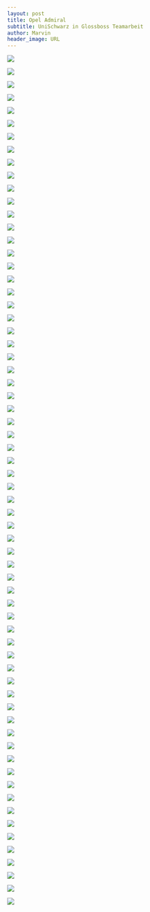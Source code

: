 ```yaml
---
layout: post
title: Opel Admiral
subtitle: UniSchwarz in Glossboss Teamarbeit
author: Marvin
header_image: URL
---
```

![](https://glossbossimages.s3.eu-central-1.amazonaws.com/marvin/opel_admiral/DSC00695.jpg)


![](https://glossbossimages.s3.eu-central-1.amazonaws.com/marvin/opel_admiral/DSC00696.jpg)


![](https://glossbossimages.s3.eu-central-1.amazonaws.com/marvin/opel_admiral/DSC00697.jpg)


![](https://glossbossimages.s3.eu-central-1.amazonaws.com/marvin/opel_admiral/DSC00700.jpg)


![](https://glossbossimages.s3.eu-central-1.amazonaws.com/marvin/opel_admiral/DSC00702.jpg)


![](https://glossbossimages.s3.eu-central-1.amazonaws.com/marvin/opel_admiral/DSC00706.jpg)


![](https://glossbossimages.s3.eu-central-1.amazonaws.com/marvin/opel_admiral/DSC00708.jpg)


![](https://glossbossimages.s3.eu-central-1.amazonaws.com/marvin/opel_admiral/DSC00711.jpg)


![](https://glossbossimages.s3.eu-central-1.amazonaws.com/marvin/opel_admiral/DSC00713.jpg)


![](https://glossbossimages.s3.eu-central-1.amazonaws.com/marvin/opel_admiral/DSC00716.jpg)


![](https://glossbossimages.s3.eu-central-1.amazonaws.com/marvin/opel_admiral/DSC00717.jpg)


![](https://glossbossimages.s3.eu-central-1.amazonaws.com/marvin/opel_admiral/DSC00718.jpg)


![](https://glossbossimages.s3.eu-central-1.amazonaws.com/marvin/opel_admiral/DSC00720.jpg)


![](https://glossbossimages.s3.eu-central-1.amazonaws.com/marvin/opel_admiral/DSC00722.jpg)


![](https://glossbossimages.s3.eu-central-1.amazonaws.com/marvin/opel_admiral/DSC00723.jpg)


![](https://glossbossimages.s3.eu-central-1.amazonaws.com/marvin/opel_admiral/DSC00724.jpg)


![](https://glossbossimages.s3.eu-central-1.amazonaws.com/marvin/opel_admiral/DSC00728.jpg)


![](https://glossbossimages.s3.eu-central-1.amazonaws.com/marvin/opel_admiral/DSC00737.jpg)


![](https://glossbossimages.s3.eu-central-1.amazonaws.com/marvin/opel_admiral/DSC00738.jpg)


![](https://glossbossimages.s3.eu-central-1.amazonaws.com/marvin/opel_admiral/DSC00742.jpg)


![](https://glossbossimages.s3.eu-central-1.amazonaws.com/marvin/opel_admiral/DSC00746.jpg)


![](https://glossbossimages.s3.eu-central-1.amazonaws.com/marvin/opel_admiral/DSC00752.jpg)


![](https://glossbossimages.s3.eu-central-1.amazonaws.com/marvin/opel_admiral/DSC00755.jpg)


![](https://glossbossimages.s3.eu-central-1.amazonaws.com/marvin/opel_admiral/DSC00758.jpg)


![](https://glossbossimages.s3.eu-central-1.amazonaws.com/marvin/opel_admiral/DSC00763.jpg)


![](https://glossbossimages.s3.eu-central-1.amazonaws.com/marvin/opel_admiral/DSC00767.jpg)


![](https://glossbossimages.s3.eu-central-1.amazonaws.com/marvin/opel_admiral/DSC00769.jpg)


![](https://glossbossimages.s3.eu-central-1.amazonaws.com/marvin/opel_admiral/DSC00771.jpg)


![](https://glossbossimages.s3.eu-central-1.amazonaws.com/marvin/opel_admiral/DSC00776.jpg)


![](https://glossbossimages.s3.eu-central-1.amazonaws.com/marvin/opel_admiral/DSC00783.jpg)


![](https://glossbossimages.s3.eu-central-1.amazonaws.com/marvin/opel_admiral/DSC00786.jpg)


![](https://glossbossimages.s3.eu-central-1.amazonaws.com/marvin/opel_admiral/DSC00793.jpg)


![](https://glossbossimages.s3.eu-central-1.amazonaws.com/marvin/opel_admiral/DSC00800.jpg)


![](https://glossbossimages.s3.eu-central-1.amazonaws.com/marvin/opel_admiral/DSC00801.jpg)


![](https://glossbossimages.s3.eu-central-1.amazonaws.com/marvin/opel_admiral/DSC00804.jpg)


![](https://glossbossimages.s3.eu-central-1.amazonaws.com/marvin/opel_admiral/DSC00805.jpg)


![](https://glossbossimages.s3.eu-central-1.amazonaws.com/marvin/opel_admiral/DSC00806.jpg)


![](https://glossbossimages.s3.eu-central-1.amazonaws.com/marvin/opel_admiral/DSC00815.jpg)


![](https://glossbossimages.s3.eu-central-1.amazonaws.com/marvin/opel_admiral/DSC00817.jpg)


![](https://glossbossimages.s3.eu-central-1.amazonaws.com/marvin/opel_admiral/DSC00819.jpg)


![](https://glossbossimages.s3.eu-central-1.amazonaws.com/marvin/opel_admiral/DSC00820.jpg)


![](https://glossbossimages.s3.eu-central-1.amazonaws.com/marvin/opel_admiral/DSC00825.jpg)


![](https://glossbossimages.s3.eu-central-1.amazonaws.com/marvin/opel_admiral/DSC00828.jpg)


![](https://glossbossimages.s3.eu-central-1.amazonaws.com/marvin/opel_admiral/DSC00831.jpg)


![](https://glossbossimages.s3.eu-central-1.amazonaws.com/marvin/opel_admiral/DSC00832.jpg)


![](https://glossbossimages.s3.eu-central-1.amazonaws.com/marvin/opel_admiral/DSC00834.jpg)


![](https://glossbossimages.s3.eu-central-1.amazonaws.com/marvin/opel_admiral/DSC00835.jpg)


![](https://glossbossimages.s3.eu-central-1.amazonaws.com/marvin/opel_admiral/DSC00838.jpg)


![](https://glossbossimages.s3.eu-central-1.amazonaws.com/marvin/opel_admiral/DSC00839.jpg)


![](https://glossbossimages.s3.eu-central-1.amazonaws.com/marvin/opel_admiral/DSC00843.jpg)


![](https://glossbossimages.s3.eu-central-1.amazonaws.com/marvin/opel_admiral/DSC00848.jpg)


![](https://glossbossimages.s3.eu-central-1.amazonaws.com/marvin/opel_admiral/DSC00849.jpg)


![](https://glossbossimages.s3.eu-central-1.amazonaws.com/marvin/opel_admiral/DSC00858.jpg)


![](https://glossbossimages.s3.eu-central-1.amazonaws.com/marvin/opel_admiral/DSC00859.jpg)


![](https://glossbossimages.s3.eu-central-1.amazonaws.com/marvin/opel_admiral/DSC00862.jpg)


![](https://glossbossimages.s3.eu-central-1.amazonaws.com/marvin/opel_admiral/DSC00863.jpg)


![](https://glossbossimages.s3.eu-central-1.amazonaws.com/marvin/opel_admiral/DSC00864.jpg)


![](https://glossbossimages.s3.eu-central-1.amazonaws.com/marvin/opel_admiral/DSC00865.jpg)


![](https://glossbossimages.s3.eu-central-1.amazonaws.com/marvin/opel_admiral/DSC00866.jpg)


![](https://glossbossimages.s3.eu-central-1.amazonaws.com/marvin/opel_admiral/DSC00868.jpg)


![](https://glossbossimages.s3.eu-central-1.amazonaws.com/marvin/opel_admiral/DSC00870.jpg)


![](https://glossbossimages.s3.eu-central-1.amazonaws.com/marvin/opel_admiral/DSC00871.jpg)


![](https://glossbossimages.s3.eu-central-1.amazonaws.com/marvin/opel_admiral/DSC00872.jpg)


![](https://glossbossimages.s3.eu-central-1.amazonaws.com/marvin/opel_admiral/DSC00873.jpg)


![](https://glossbossimages.s3.eu-central-1.amazonaws.com/marvin/opel_admiral/DSC00875.jpg)


![](https://glossbossimages.s3.eu-central-1.amazonaws.com/marvin/opel_admiral/DSC00878.jpg)

